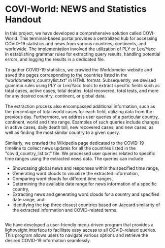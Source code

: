 # COVI-World: NEWS and Statistics Handout

In this project, we have developed a comprehensive solution called COVI-World. This terminal-based portal provides a centralized hub for accessing COVID-19 statistics and news from various countries, continents, and worldwide. The implementation involved the utilization of PLY or Lex/Yacc in establishing grammar rules for extracting query results, handling potential errors, and logging the results in a dedicated file.
<br><br>
To gather COVID-19 statistics, we crawled the Worldometer website and saved the pages corresponding to the countries listed in the "worldometers_countrylist.txt" in HTML format. Subsequently, we devised grammar rules using PLY or Lex/Yacc tools to extract specific fields such as total cases, active cases, total deaths, total recovered, total tests, and more for any desired country, continent, or global data.
<br><br>
The extraction process also encompassed additional information, such as the percentage of total world cases for each field, utilizing data from the previous day. Furthermore, we address user queries of a particular country, continent, world and time range. Examples of such queries include changes in active cases, daily death toll, new recovered cases, and new cases, as well as finding the most similar country to a given query.
<br><br>
Similarly, we crawled the Wikipedia page dedicated to the COVID-19 timeline to collect news updates for all the countries listed in the "covid_country_list.txt" file. We processed user queries related to specific time ranges using the extracted news data. The queries can include
- Showcasing global news and responses within the specified time range,
- Generating word clouds to visualize the extracted information,
- Comparing word clouds for different time ranges,
- Determining the available date range for news information of a specific country,
- Extracting news and generating word clouds for a country and specified date range, and
- Identifying the top three closest countries based on Jaccard similarity of the extracted information and COVID-related terms.
<br>
We have developed a user-friendly menu-driven program that provides a lightweight interface to facilitate easy access to all COVID-related queries. This program allows users to navigate various options and retrieve the desired COVID-19 information seamlessly.
